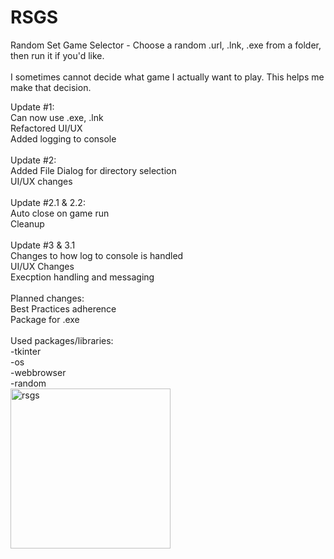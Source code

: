# RSGS
Random Set Game Selector - Choose a random .url, .lnk, .exe from a folder, then run it if you'd like.<br />
<br />
I sometimes cannot decide what game I actually want to play. This helps me make that decision.<br />

Update #1:<br />
Can now use .exe, .lnk <br />
Refactored UI/UX<br />
Added logging to console<br />
<br />
Update #2:<br />
Added File Dialog for directory selection<br />
UI/UX changes<br />
<br />
Update #2.1 & 2.2:<br />
Auto close on game run<br />
Cleanup<br />
<br />
Update #3 & 3.1<br />
Changes to how log to console is handled<br />
UI/UX Changes<br />
Execption handling and messaging<br />
<br />
Planned changes:<br />
Best Practices adherence<br />
Package for .exe<br />
<br />
Used packages/libraries:<br />
-tkinter<br />
-os<br />
-webbrowser<br />
-random<br />
<img width="256" alt="rsgs" src="https://user-images.githubusercontent.com/30908995/155953719-5a19770d-ae33-46c0-aa57-5955e7104ac5.png">
